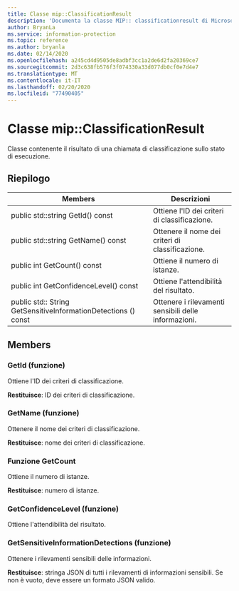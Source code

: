 ```yaml
---
title: Classe mip::ClassificationResult
description: 'Documenta la classe MIP:: classificationresult di Microsoft Information Protection (MIP) SDK.'
author: BryanLa
ms.service: information-protection
ms.topic: reference
ms.author: bryanla
ms.date: 02/14/2020
ms.openlocfilehash: a245cd4d9505de8adbf3cc1a2de6d2fa20369ce7
ms.sourcegitcommit: 2d3c638fb576f3f074330a33d077db0cf0e7d4e7
ms.translationtype: MT
ms.contentlocale: it-IT
ms.lasthandoff: 02/20/2020
ms.locfileid: "77490405"
---
```

# <a name="class-mipclassificationresult"></a>Classe mip::ClassificationResult 
Classe contenente il risultato di una chiamata di classificazione sullo stato di esecuzione.
  
## <a name="summary"></a>Riepilogo
 Members                        | Descrizioni                                
--------------------------------|---------------------------------------------
public std::string GetId() const  |  Ottiene l'ID dei criteri di classificazione.
public std::string GetName() const  |  Ottenere il nome dei criteri di classificazione.
public int GetCount() const  |  Ottiene il numero di istanze.
public int GetConfidenceLevel() const  |  Ottiene l'attendibilità del risultato.
public std:: String GetSensitiveInformationDetections () const  |  Ottenere i rilevamenti sensibili delle informazioni.
  
## <a name="members"></a>Members
  
### <a name="getid-function"></a>GetId (funzione)
Ottiene l'ID dei criteri di classificazione.

  
**Restituisce**: ID dei criteri di classificazione.
  
### <a name="getname-function"></a>GetName (funzione)
Ottenere il nome dei criteri di classificazione.

  
**Restituisce**: nome dei criteri di classificazione.
  
### <a name="getcount-function"></a>Funzione GetCount
Ottiene il numero di istanze.

  
**Restituisce**: numero di istanze.
  
### <a name="getconfidencelevel-function"></a>GetConfidenceLevel (funzione)
Ottiene l'attendibilità del risultato.
  
### <a name="getsensitiveinformationdetections-function"></a>GetSensitiveInformationDetections (funzione)
Ottenere i rilevamenti sensibili delle informazioni.

  
**Restituisce**: stringa JSON di tutti i rilevamenti di informazioni sensibili. Se non è vuoto, deve essere un formato JSON valido.